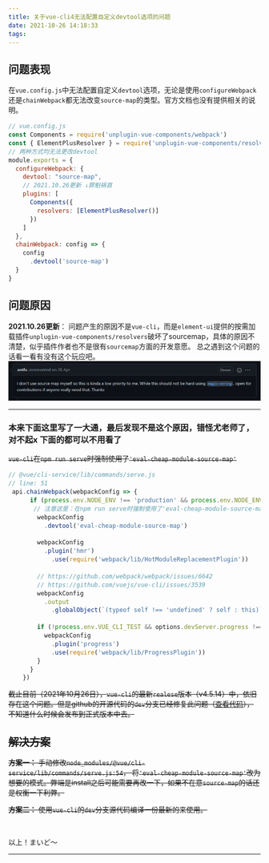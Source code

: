 ```yaml
---
title: 关于vue-cli4无法配置自定义devtool选项的问题
date: 2021-10-26 14:18:33
tags:
---
```


## 问题表现
在```vue.config.js```中无法配置自定义```devtool```选项，无论是使用```configureWebpack```还是```chainWebpack```都无法改变```source-map```的类型。官方文档也没有提供相关的说明。

```javascript
// vue.config.js
const Components = require('unplugin-vue-components/webpack')
const { ElementPlusResolver } = require('unplugin-vue-components/resolvers')
// 两种方式均无法更改devtool
module.exports = {
  configureWebpack: {
    devtool: "source-map",
    // 2021.10.26更新 ↓罪魁祸首
    plugins: [
      Components({
        resolvers: [ElementPlusResolver()]
      })
    ]
  },
  chainWebpack: config => {
    config
      .devtool('source-map')
  }
}
```
<!-- more -->
## 问题原因
**2021.10.26更新**： 问题产生的原因不是```vue-cli```，而是```element-ui```提供的按需加载插件```unplugin-vue-components/resolvers```破坏了sourcemap，具体的原因不清楚，似乎插件作者也不是很有```sourcemap```方面的开发意愿。 总之遇到这个问题的话看一看有没有这个玩应吧。
![在这里插入图片描述](../images/posts/e7165c44fff043758752a54008586582.png)

---
### 本来下面这里写了一大通，最后发现不是这个原因，错怪尤老师了，对不起x 下面的都可以不用看了
~~```vue-cli```在```npm run serve```时强制使用了```'eval-cheap-module-source-map'```~~

```javascript
// @vue/cli-service/lib/commands/serve.js
// line: 51
 api.chainWebpack(webpackConfig => {
      if (process.env.NODE_ENV !== 'production' && process.env.NODE_ENV !== 'test') {
       // 注意这里：在npm run serve时强制使用了'eval-cheap-module-source-map'
        webpackConfig
          .devtool('eval-cheap-module-source-map')

        webpackConfig
          .plugin('hmr')
            .use(require('webpack/lib/HotModuleReplacementPlugin'))

        // https://github.com/webpack/webpack/issues/6642
        // https://github.com/vuejs/vue-cli/issues/3539
        webpackConfig
          .output
            .globalObject(`(typeof self !== 'undefined' ? self : this)`)

        if (!process.env.VUE_CLI_TEST && options.devServer.progress !== false) {
          webpackConfig
            .plugin('progress')
            .use(require('webpack/lib/ProgressPlugin'))
        }
      }
    })
```

~~截止目前（2021年10月26日），```vue-cli```的最新```realese```版本（v4.5.14）中，依旧存在这个问题。但是github的开源代码的```dev```分支已经修复此问题（[查看代码](https://github.com/vuejs/vue-cli/blob/dev/packages/%40vue/cli-service/lib/commands/serve.js)），不知道什么时候会发布到正式版本中去。~~

## ~~解决方案~~
~~**方案一：** 手动修改```node_modules/@vue/cli-service/lib/commands/serve.js:54```， 将```'eval-cheap-module-source-map'```改为想要的模式。弊端是install之后可能需要再改一下，如果不在意```source-map```的话还是权衡一下利弊。~~

~~**方案二：** 使用```vue-cli```的```dev```分支源代码编译一份最新的来使用。~~



<br>

以上！まいど～

---

